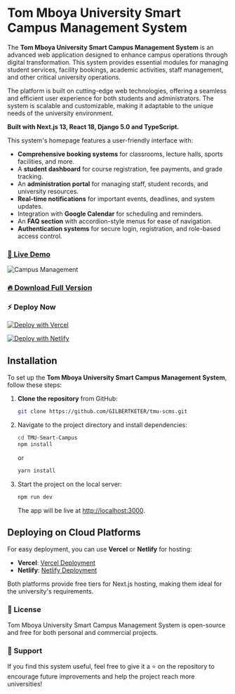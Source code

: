 # Tom Mboya University Smart Campus Management System

The **Tom Mboya University Smart Campus Management System** is an advanced web application designed to enhance campus operations through digital transformation. This system provides essential modules for managing student services, facility bookings, academic activities, staff management, and other critical university operations. 

The platform is built on cutting-edge web technologies, offering a seamless and efficient user experience for both students and administrators. The system is scalable and customizable, making it adaptable to the unique needs of the university environment. 

**Built with Next.js 13, React 18, Django 5.0 and TypeScript.**

This system's homepage features a user-friendly interface with:
- **Comprehensive booking systems** for classrooms, lecture halls, sports facilities, and more.
- A **student dashboard** for course registration, fee payments, and grade tracking.
- An **administration portal** for managing staff, student records, and university resources.
- **Real-time notifications** for important events, deadlines, and system updates.
- Integration with **Google Calendar** for scheduling and reminders.
- An **FAQ section** with accordion-style menus for ease of navigation.
- **Authentication systems** for secure login, registration, and role-based access control.

### [🚀 Live Demo](https://tmucampus.ac.ke/)

![Campus Management](https://encrypted-tbn0.gstatic.com/images?q=tbn:ANd9GcTO_pPxgIHkJkUa-bLuOtGLsAdMuygZAySflA&s)

### [🔥 Download Full Version](https://tmu.ac.ke/download/tmu-smart-campus)



### ⚡ Deploy Now

[![Deploy with Vercel](https://vercel.com/button)](https://vercel.com/new/clone?repository-url=https%3A%2F%2Fgithub.com%2FYourRepo%2FTMU-Smart-Campus)

[![Deploy with Netlify](https://www.netlify.com/img/deploy/button.svg)](https://app.netlify.com/start/deploy?repository=https://github.com/YourRepo/TMU-Smart-Campus)

## Installation

To set up the **Tom Mboya University Smart Campus Management System**, follow these steps:

1. **Clone the repository** from GitHub:
    ```bash
    git clone https://github.com/GILBERTKETER/tmu-scms.git
    ```

2. Navigate to the project directory and install dependencies:
    ```bash
    cd TMU-Smart-Campus
    npm install
    ```
    or
    ```bash
    yarn install
    ```

3. Start the project on the local server:
    ```bash
    npm run dev
    ```
    The app will be live at [http://localhost:3000](http://localhost:3000).

## Deploying on Cloud Platforms

For easy deployment, you can use **Vercel** or **Netlify** for hosting:
- **Vercel**: [Vercel Deployment](https://vercel.com/)
- **Netlify**: [Netlify Deployment](https://netlify.com/)

Both platforms provide free tiers for Next.js hosting, making them ideal for the university's requirements.

### 📄 License
Tom Mboya University Smart Campus Management System is open-source and free for both personal and commercial projects.

### 💜 Support
If you find this system useful, feel free to give it a ⭐️ on the repository to encourage future improvements and help the project reach more universities!
